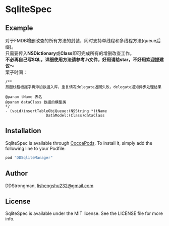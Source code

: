 # SqliteSpec


## Example

对于FMDB增删改查的所有方法的封装，同时支持单线程和多线程方法(queue后缀)。<br>只需要传入**NSDictionary**或**Class**即可完成所有的增删改查工作。<br>
**不必再自己写SQL，详细使用方法请参考.h文件，好用请给star，不好用欢迎提建议～**<br>
栗子时间：<br>
```
/**
另起线程根据字典添加数据入库，重复情况delegate返回失败，delegate通知异步处理结果

@param tName 表名
@param dataClass 数据的模型类
*/
- (void)insertTableObjQueue:(NSString *)tName
                  DataModel:(Class)dataClass
```

## Installation

SqliteSpec is available through [CocoaPods](http://cocoapods.org). To install
it, simply add the following line to your Podfile:

```ruby
pod "DDSqliteManager"
```

## Author

DDStrongman, lishengshu232@gmail.com

## License

SqliteSpec is available under the MIT license. See the LICENSE file for more info.
